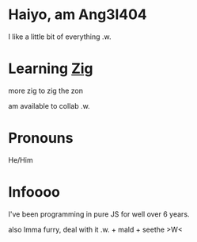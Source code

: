 # Haiyo, am Ang3l404
I like a little bit of everything .w.

# Learning [Zig](https://ziglang.org/)
more zig to zig the zon

am available to collab .w.

# Pronouns
He/Him

# Infoooo
I've been programming in pure JS for well over 6 years.

also Imma furry, deal with it .w.
+
mald
+
seethe >W<

